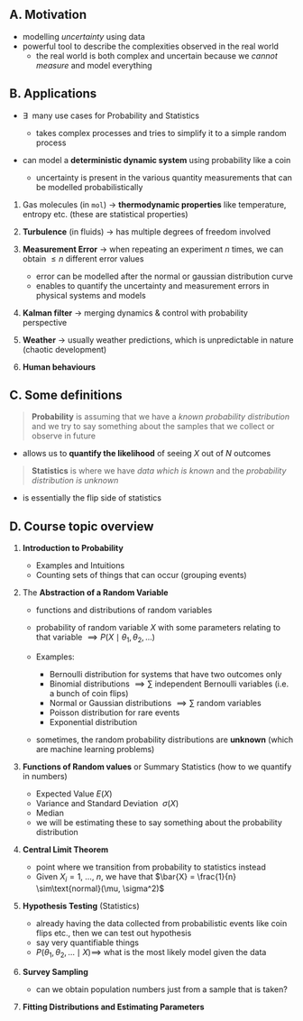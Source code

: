 ## A. Motivation
- modelling *uncertainty* using data
- powerful tool to describe the complexities observed in the real world
	- the real world is both complex and uncertain because we *cannot measure* and model everything
## B. Applications
- $\exists\:$ many use cases for Probability and Statistics
	- takes complex processes and tries to simplify it to a simple random process

- can model a **deterministic dynamic system** using probability like a coin
	- uncertainty is present in the various quantity measurements that can be modelled probabilistically
	
1. Gas molecules (in `mol`) $\to$ **thermodynamic properties** like temperature, entropy etc. (these are statistical properties)

2. **Turbulence** (in fluids) $\to$ has multiple degrees of freedom involved

3. **Measurement Error** $\to$ when repeating an experiment $n$ times, we can obtain $\leq n$ different error values
	- error can be modelled after the normal or gaussian distribution curve
	- enables to quantify the uncertainty and measurement errors in physical systems and models

4. **Kalman filter** $\to$ merging dynamics & control with probability perspective

5. **Weather** $\to$ usually weather predictions, which is unpredictable in nature (chaotic development)

6. **Human behaviours**
## C. Some definitions
> **Probability** is assuming that we have a *known probability distribution* and we try to say something about the samples that we collect or observe in future
- allows us to **quantify the likelihood** of seeing $X$ out of $N$ outcomes

> **Statistics** is where we have *data which is known* and the *probability distribution is unknown*
- is essentially the flip side of statistics
## D. Course topic overview
1. **Introduction to Probability**
	- Examples and Intuitions
	- Counting sets of things that can occur (grouping events)

2. The **Abstraction of a Random Variable**
	- functions and distributions of random variables
	- probability of random variable $X$ with some parameters relating to that variable $\implies P(X \mid \theta_1, \theta_2, \ldots)$

	- Examples:
		- Bernoulli distribution for systems that have two outcomes only
		- Binomial distributions $\implies \sum$ independent Bernoulli variables (i.e. a bunch of coin flips)
		- Normal or Gaussian distributions $\implies \sum$ random variables
		- Poisson distribution for rare events
		- Exponential distribution

	- sometimes, the random probability distributions are **unknown** (which are machine learning problems)

3. **Functions of Random values** or Summary Statistics (how to we quantify in numbers)
	- Expected Value $E(X)$
	- Variance and Standard Deviation $\:\sigma(X)$
	- Median
	- we will be estimating these to say something about the probability distribution

4. **Central Limit Theorem**
	- point where we transition from probability to statistics instead
	- Given $X_i = 1, \: \ldots, \: n$, we have that $\bar{X} = \frac{1}{n} \sim\text{normal}(\mu, \sigma^2)$

5. **Hypothesis Testing** (Statistics)
	- already having the data collected from probabilistic events like coin flips etc., then we can test out hypothesis
	- say very quantifiable things
	- $P(\theta_1, \theta_2, \ldots \mid X) \implies$ what is the most likely model given the data

6. **Survey Sampling**
	- can we obtain population numbers just from a sample that is taken?

7. **Fitting Distributions and Estimating Parameters**